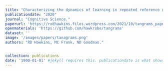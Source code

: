```yaml
---
title: "Characterizing the dynamics of learning in repeated reference games."
publicationdate: "2020"
journal: "Cognitive Science."
paperurl: 'https://rxdhawkins.files.wordpress.com/2021/10/tangrams_paper.pdf'
openmaterials: 'https://github.com/hawkrobe/tangrams'
dataset: ''
image: '/images/papers/tanagrams.png'
authors: "RD Hawkins, MC Frank, ND Goodman."


collection: publications
date: '1900-01-01' #jekyll requires this. publicationdate is what shows up
---
```

